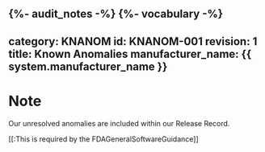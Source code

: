 {%- audit_notes -%}
{%- vocabulary -%}
---
category: KNANOM
id: KNANOM-001
revision: 1
title: Known Anomalies
manufacturer_name: {{ system.manufacturer_name }}
---
# Note

Our unresolved anomalies are included within our Release Record.

[[:This is required by the FDAGeneralSoftwareGuidance]]

